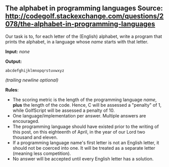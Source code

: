The alphabet in programming languages
Source: http://codegolf.stackexchange.com/questions/2078/the-alphabet-in-programming-languages
----

Our task is to, for each letter of the (English) alphabet, write a program that prints the alphabet, in a language whose *name* starts with that letter.

**Input:** *none*

**Output:**

    abcdefghijklmnopqrstuvwxyz

*(trailing newline optional)*

**Rules**:

 * The scoring metric is the length of the programming language *name*, **plus** the length of the code.  Hence, C will be assessed a "penalty" of 1, while GolfScript will be assessed a penalty of 10.
 * One language/implementation per answer.  Multiple answers are encouraged.
 * The programming language should have existed prior to the writing of this post, on this eighteenth of April, in the year of our Lord two thousand and eleven.
 * If a programming language name's first letter is not an English letter, it should not be coerced into one.  It will be treated as a separate letter (meaning less competition).
 * No answer will be accepted until every English letter has a solution.
